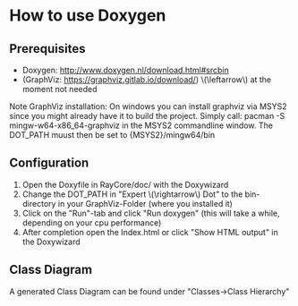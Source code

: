 # How to use Doxygen

## Prerequisites
* Doxygen: http://www.doxygen.nl/download.html#srcbin
* (GraphViz: https://graphviz.gitlab.io/download/) \\(\leftarrow\\) at the moment not needed

Note GraphViz installation: On windows you can install graphviz via MSYS2 since you might already have it to build the project. Simply call: pacman -S mingw-w64-x86_64-graphviz in the MSYS2 commandline window. The DOT_PATH muust then be set to {MSYS2}/mingw64/bin

## Configuration
1.  Open the Doxyfile in RayCore/doc/ with the Doxywizard
2.  Change the DOT_PATH in "Expert \\(\rightarrow\\) Dot" to the bin-directory in your GraphViz-Folder (where you installed it)
2.  Click on the "Run"-tab and click "Run doxygen" (this will take a while, depending on your cpu performance)
3.  After completion open the Index.html or click "Show HTML output" in the Doxywizard

## Class Diagram

A generated Class Diagram can be found under "Classes->Class Hierarchy"